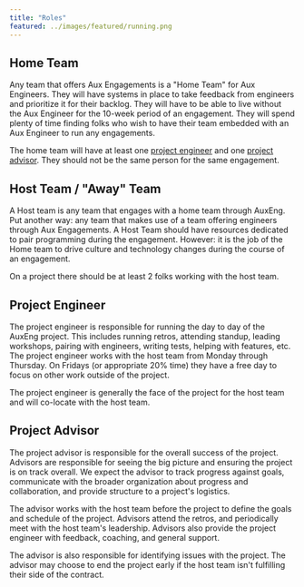 ```yaml
---
title: "Roles"
featured: ../images/featured/running.png
---
```


## Home Team

Any team that offers Aux Engagements is a "Home Team" for Aux Engineers. They
will have systems in place to take feedback from engineers and prioritize it for
their backlog. They will have to be able to live without the Aux Engineer for
the 10-week period of an engagement. They will spend plenty of time finding
folks who wish to have their team embedded with an Aux Engineer to run any
engagements.

The home team will have at least one [project engineer](#project-engineer) and
one [project advisor](#project-advisor). They should not be the same person for
the same engagement.

## Host Team / "Away" Team

A Host team is any team that engages with a home team through AuxEng. Put
another way: any team that makes use of a team offering engineers through Aux
Engagements. A Host Team should have resources dedicated to pair programming
during the engagement. However: it is the job of the Home team to drive culture
and technology changes during the course of an engagement.

On a project there should be at least 2 folks working with the host team.

## Project Engineer

The project engineer is responsible for running the day to day of the AuxEng
project. This includes running retros, attending standup, leading workshops,
pairing with engineers, writing tests, helping with features, etc. The project
engineer works with the host team from Monday through Thursday. On Fridays (or
appropriate 20% time) they have a free day to focus on other work outside of the
project.

The project engineer is generally the face of the project for the host team and
will co-locate with the host team.

## Project Advisor

The project advisor is responsible for the overall success of the project.
Advisors are responsible for seeing the big picture and ensuring the project is
on track overall. We expect the advisor to track progress against goals,
communicate with the broader organization about progress and collaboration, and
provide structure to a project's logistics.

The advisor works with the host team before the project to define the goals and
schedule of the project. Advisors attend the retros, and periodically meet with
the host team's leadership. Advisors also provide the project engineer with
feedback, coaching, and general support.

The advisor is also responsible for identifying issues with the project. The
advisor may choose to end the project early if the host team isn't fulfilling
their side of the contract.
